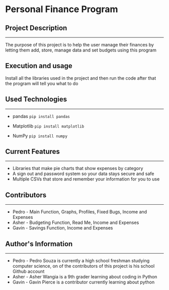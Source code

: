 # Personal Finance Program

## Project Description
---
The purpose of this project is to help the user manage their finances by letting them add, store, manage data and set budgets using this program


## Execution and usage
Install all the libraries used in the project and then run the code after that the program will tell you what to do


## Used Technologies
---
+ pandas
`pip install pandas`

+ Matplotlib
`pip install matplotlib`

+ NumPy
`pip install numpy`

## Current Features
---
+ Libraries that make pie charts that show expenses by category
+ A sign out and password system so your data stays secure and safe
+ Multiple CSVs that store and remember your information for you to use


## Contributors
---
+ Pedro - Main Function, Graphs, Profiles, Fixed Bugs, Income and Expenses
+ Asher  - Budgeting Function, Read Me, Income and Expenses
+ Gavin  - Savings Function, Income and Expenses

## Author's Information
---
+ Pedro - Pedro Souza is currently a high school freshman studying computer science, on of the contributors of this project is his school Github account
+ Asher - Asher Wangia is a 9th grader learning about coding in Python
+ Gavin - Gavin Pierce is a contributor currently learning about python

